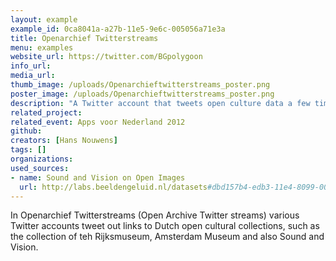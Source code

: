 ```yaml
---
layout: example
example_id: 0ca8041a-a27b-11e5-9e6c-005056a71e3a
title: Openarchief Twitterstreams
menu: examples
website_url: https://twitter.com/BGpolygoon
info_url: 
media_url: 
thumb_image: /uploads/Openarchieftwitterstreams_poster.png
poster_image: /uploads/Openarchieftwitterstreams_poster.png
description: "A Twitter account that tweets open culture data a few times a day"
related_project: 
related_event: Apps voor Nederland 2012
github: 
creators: [Hans Nouwens]
tags: []
organizations: 
used_sources: 
- name: Sound and Vision on Open Images
  url: http://labs.beeldengeluid.nl/datasets#dbd157b4-edb3-11e4-8099-005056a71e3a
---
```


In Openarchief Twitterstreams (Open Archive Twitter streams) various Twitter accounts tweet out links to Dutch open cultural collections, such as the collection of teh Rijksmuseum, Amsterdam Museum and also Sound and Vision.
